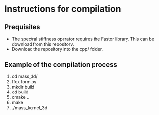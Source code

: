 # Instructions for compilation

## Prequisites
- The spectral stiffness operator requires the Fastor library. 
This can be download from this [repository](https://github.com/romeric/Fastor).
- Download the repository into the cpp/ folder.

## Example of the compilation process
1. cd mass_3d/
2. ffcx form.py
3. mkdir build
4. cd build
5. cmake ..
6. make
7. ./mass_kernel_3d
